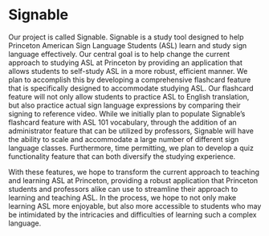 # Signable
Our project is called Signable. Signable is a study tool designed to help Princeton American Sign Language Students (ASL) learn and study sign language effectively. Our central goal is to help change the current approach to studying ASL at Princeton by providing an application that allows students to self-study ASL in a more robust, efficient manner. We plan to accomplish this by developing a comprehensive flashcard feature that is specifically designed to accommodate studying ASL. Our flashcard feature will not only allow students to practice ASL to English translation, but also practice actual sign language expressions by comparing their signing to reference video. While we initially plan to populate Signable’s flashcard feature with ASL 101 vocabulary, through the addition of an administrator feature that can be utilized by professors, Signable will have the ability to scale and accommodate a large number of different sign language classes. Furthermore, time permitting, we plan to develop a quiz functionality feature that can both diversify the studying experience.

With these features, we hope to transform the current approach to teaching and learning ASL at Princeton, providing a robust application that Princeton students and professors alike can use to streamline their approach to learning and teaching ASL. In the process, we hope to not only make learning ASL more enjoyable, but also more accessible to students who may be intimidated by the intricacies and difficulties of learning such a complex language.
